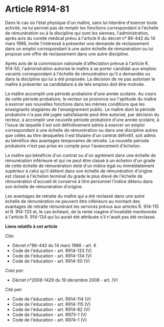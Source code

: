 # Article R914-81

Dans le cas où l'état physique d'un maître, sans lui interdire d'exercer toute activité, ne lui permet pas de remplir les
fonctions correspondant à l'échelle de rémunération ou à la discipline qui sont les siennes, l'administration, après avis du
comité médical prévu à l'article 6 du décret n° 86-442 du 14 mars 1986, invite l'intéressé à présenter une demande de
reclassement dans un emploi correspondant à une autre échelle de rémunération ou lui propose une offre de reclassement dans
une autre discipline. 

Après avis de la commission nationale d'affectation prévue à l'article R. 914-50, l'administration autorise le maître à se
porter candidat aux emplois vacants correspondant à l'échelle de rémunération qu'il a demandée ou dans la discipline qui lui
a été proposée. La décision de ne pas autoriser le maître à présenter sa candidature à de tels emplois doit être motivée. 

Le maître accomplit une période probatoire d'une année scolaire. Au cours de cette période probatoire, le recteur se prononce
sur l'aptitude du maître à exercer ses nouvelles fonctions dans les mêmes conditions que les enseignants stagiaires de
l'enseignement public. Le maître dont la période probatoire n'a pas été jugée satisfaisante peut être autorisé, par décision
du recteur, à accomplir une nouvelle période probatoire d'une année scolaire, à l'issue de laquelle il est soit
définitivement admis à exercer un emploi correspondant à une échelle de rémunération ou dans une discipline autres que celles
au titre desquelles il est titulaire d'un contrat définitif, soit admis au bénéfice des avantages temporaires de retraite. La
nouvelle période probatoire n'est pas prise en compte pour l'avancement d'échelon. 

Le maître qui bénéficie d'un contrat ou d'un agrément dans une échelle de rémunération inférieure et qui ne peut être classé
à un échelon d'un grade de cette échelle de rémunération doté d'un indice égal ou immédiatement supérieur à celui qu'il
détient dans son échelle de rémunération d'origine est classé à l'échelon terminal du grade le plus élevé de l'échelle de
rémunération d'accueil et conserve à titre personnel l'indice détenu dans son échelle de rémunération d'origine. 

Les avantages de retraite du maître qui a été reclassé dans une autre échelle de rémunération ne peuvent être inférieurs au
montant des avantages de retraite rémunérant les services prévus aux articles R. 914-115 et R. 914-133 et, le cas échéant, de
la rente viagère d'invalidité mentionnée à l'article R. 914-134 qui lui aurait été attribuée s'il n'avait pas été reclassé.

**Liens relatifs à cet article**

_Cite_:

  - Décret n°86-442 du 14 mars 1986 - art. 6
  - Code de l'éducation - art. R914-133 (V)
  - Code de l'éducation - art. R914-134 (V)
  - Code de l'éducation - art. R914-50 (V)

_Créé par_:

  - Décret n°2008-1429 du 19 décembre 2008 - art. (V)

_Cité par_:

  - Code de l'éducation - art. R914-114 (V)
  - Code de l'éducation - art. R914-115 (V)
  - Code de l'éducation - art. R914-82 (V)
  - Code de l'éducation - art. R973-1 (V)
  - Code de l'éducation - art. R974-1 (V)
